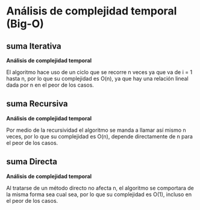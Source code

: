 # Análisis de complejidad temporal (Big-O)

## suma Iterativa

**Análisis de complejidad temporal**

El algoritmo hace uso de un ciclo que se recorre n veces ya que va de i = 1 hasta n, por lo que su complejidad es O(n), ya que hay una relación lineal dada por n en el peor de los casos.

## suma Recursiva

**Análisis de complejidad temporal**

Por medio de la recursividad el algoritmo se manda a llamar así mismo n veces, por lo que su complejidad es O(n), depende directamente de n para el peor de los casos.

## suma Directa

**Análisis de complejidad temporal**

Al tratarse de un método directo no afecta n, el algoritmo se comportara de la misma forma sea cual sea, por lo que su complejidad es O(1), incluso en el peor de los casos.

